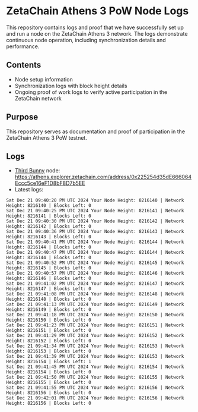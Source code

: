 # ZetaChain Athens 3 PoW Node Logs
This repository contains logs and proof that we have successfully set up and run a node on the ZetaChain Athens 3 network. The logs demonstrate continuous node operation, including synchronization details and performance.

## Contents
- Node setup information
- Synchronization logs with block height details
- Ongoing proof of work logs to verify active participation in the ZetaChain network

## Purpose
This repository serves as documentation and proof of participation in the ZetaChain Athens 3 PoW testnet.

## Logs

- [Third Bunny](https://thirdbunny.xyz/) node: https://athens.explorer.zetachain.com/address/0x225254d35dE666064Eccc5ce16eF1D8bF8D7b5EE
- Latest logs:
```
Sat Dec 21 09:40:20 PM UTC 2024 Your Node Height: 8216140 | Network Height: 8216140 | Blocks Left: 0
Sat Dec 21 09:40:25 PM UTC 2024 Your Node Height: 8216141 | Network Height: 8216141 | Blocks Left: 0
Sat Dec 21 09:40:30 PM UTC 2024 Your Node Height: 8216142 | Network Height: 8216142 | Blocks Left: 0
Sat Dec 21 09:40:36 PM UTC 2024 Your Node Height: 8216143 | Network Height: 8216143 | Blocks Left: 0
Sat Dec 21 09:40:41 PM UTC 2024 Your Node Height: 8216144 | Network Height: 8216144 | Blocks Left: 0
Sat Dec 21 09:40:47 PM UTC 2024 Your Node Height: 8216144 | Network Height: 8216144 | Blocks Left: 0
Sat Dec 21 09:40:52 PM UTC 2024 Your Node Height: 8216145 | Network Height: 8216145 | Blocks Left: 0
Sat Dec 21 09:40:57 PM UTC 2024 Your Node Height: 8216146 | Network Height: 8216146 | Blocks Left: 0
Sat Dec 21 09:41:02 PM UTC 2024 Your Node Height: 8216147 | Network Height: 8216147 | Blocks Left: 0
Sat Dec 21 09:41:08 PM UTC 2024 Your Node Height: 8216148 | Network Height: 8216148 | Blocks Left: 0
Sat Dec 21 09:41:13 PM UTC 2024 Your Node Height: 8216149 | Network Height: 8216149 | Blocks Left: 0
Sat Dec 21 09:41:18 PM UTC 2024 Your Node Height: 8216150 | Network Height: 8216150 | Blocks Left: 0
Sat Dec 21 09:41:23 PM UTC 2024 Your Node Height: 8216151 | Network Height: 8216151 | Blocks Left: 0
Sat Dec 21 09:41:29 PM UTC 2024 Your Node Height: 8216152 | Network Height: 8216152 | Blocks Left: 0
Sat Dec 21 09:41:34 PM UTC 2024 Your Node Height: 8216153 | Network Height: 8216153 | Blocks Left: 0
Sat Dec 21 09:41:39 PM UTC 2024 Your Node Height: 8216153 | Network Height: 8216154 | Blocks Left: 1
Sat Dec 21 09:41:45 PM UTC 2024 Your Node Height: 8216154 | Network Height: 8216154 | Blocks Left: 0
Sat Dec 21 09:41:50 PM UTC 2024 Your Node Height: 8216155 | Network Height: 8216155 | Blocks Left: 0
Sat Dec 21 09:41:55 PM UTC 2024 Your Node Height: 8216156 | Network Height: 8216156 | Blocks Left: 0
Sat Dec 21 09:42:01 PM UTC 2024 Your Node Height: 8216156 | Network Height: 8216156 | Blocks Left: 0
```
